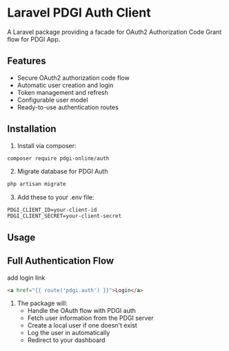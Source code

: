 # Laravel PDGI Auth Client

A Laravel package providing a facade for OAuth2 Authorization Code Grant flow for PDGI App.

## Features

- Secure OAuth2 authorization code flow
- Automatic user creation and login
- Token management and refresh
- Configurable user model
- Ready-to-use authentication routes

## Installation

1. Install via composer:

```bash
composer require pdgi-online/auth
```

2. Migrate database for PDGI Auth

```bash
php artisan migrate
```

3. Add these to your .env file:

```
PDGI_CLIENT_ID=your-client-id
PDGI_CLIENT_SECRET=your-client-secret
```

## Usage

## Full Authentication Flow

add login link

```html
<a href="{{ route('pdgi.auth') }}">Login</a>
```

1. The package will:
   - Handle the OAuth flow with PDGI auth
   - Fetch user information from the PDGI server
   - Create a local user if one doesn't exist
   - Log the user in automatically
   - Redirect to your dashboard
